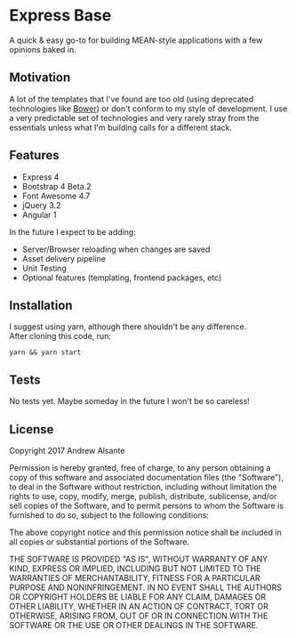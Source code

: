 # Express Base

A quick & easy go-to for building MEAN-style applications with a few opinions baked in.

## Motivation

A lot of the templates that I've found are too old (using deprecated technologies like [Bower](https://bower.io/)) or don't conform to my style of development. I use a very predictable set of technologies and very rarely stray from the essentials unless what I'm building calls for a different stack.

## Features

* Express 4
* Bootstrap 4 Beta.2
* Font Awesome 4.7
* jQuery 3.2
* Angular 1

In the future I expect to be adding:

* Server/Browser reloading when changes are saved
* Asset delivery pipeline
* Unit Testing
* Optional features (templating, frontend packages, etc)


## Installation

I suggest using yarn, although there shouldn't be any difference.  
After cloning this code, run:
```
yarn && yarn start
```

## Tests

No tests yet. Maybe someday in the future I won't be so careless!

## License

Copyright 2017 Andrew Alsante

Permission is hereby granted, free of charge, to any person obtaining a copy of this software and associated documentation files (the "Software"), to deal in the Software without restriction, including without limitation the rights to use, copy, modify, merge, publish, distribute, sublicense, and/or sell copies of the Software, and to permit persons to whom the Software is furnished to do so, subject to the following conditions:

The above copyright notice and this permission notice shall be included in all copies or substantial portions of the Software.

THE SOFTWARE IS PROVIDED "AS IS", WITHOUT WARRANTY OF ANY KIND, EXPRESS OR IMPLIED, INCLUDING BUT NOT LIMITED TO THE WARRANTIES OF MERCHANTABILITY, FITNESS FOR A PARTICULAR PURPOSE AND NONINFRINGEMENT. IN NO EVENT SHALL THE AUTHORS OR COPYRIGHT HOLDERS BE LIABLE FOR ANY CLAIM, DAMAGES OR OTHER LIABILITY, WHETHER IN AN ACTION OF CONTRACT, TORT OR OTHERWISE, ARISING FROM, OUT OF OR IN CONNECTION WITH THE SOFTWARE OR THE USE OR OTHER DEALINGS IN THE SOFTWARE.
